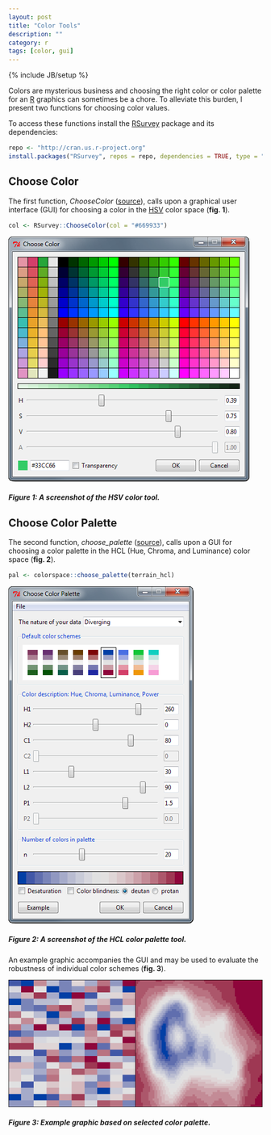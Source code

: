 ```yaml
---
layout: post
title: "Color Tools"
description: ""
category: r
tags: [color, gui]
---
```

{% include JB/setup %}

Colors are mysterious business and choosing the right color or color palette
for an [R](http://www.r-project.org/) graphics can sometimes be a chore.
To alleviate this burden, I present two functions for choosing color values.

To access these functions install the
[RSurvey](http://cran.r-project.org/web/packages/RSurvey/) package and its
dependencies:

```r
repo <- "http://cran.us.r-project.org"
install.packages("RSurvey", repos = repo, dependencies = TRUE, type = "both")
```

## Choose Color

The first function, *ChooseColor*
([source](https://github.com/jfisher-usgs/RSurvey/blob/master/R/ChooseColor.R)),
calls upon a graphical user interface (GUI) for choosing a color in the
[HSV](http://en.wikipedia.org/wiki/HSL_and_HSV) color space (**fig. 1**).

```r
col <- RSurvey::ChooseColor(col = "#669933")
```

![center](/figs/2012-06-01-color-tools/fig1.png)

##### Figure 1: A screenshot of the HSV color tool.

## Choose Color Palette

The second function, *choose_palette*
([source](https://github.com/cran/colorspace/blob/master/R/choose_palette.R)),
calls upon a GUI for choosing a color palette in the HCL
(Hue, Chroma, and Luminance) color space (**fig. 2**).

```r
pal <- colorspace::choose_palette(terrain_hcl)
```

![center](/figs/2012-06-01-color-tools/fig2.png)

##### Figure 2: A screenshot of the HCL color palette tool.

An example graphic accompanies the GUI and may be used to evaluate the
robustness of individual color schemes (**fig. 3**).

![center](/figs/2012-06-01-color-tools/fig3.png)

##### Figure 3: Example graphic based on selected color palette.

